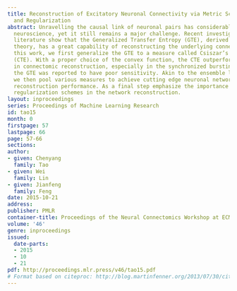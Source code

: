 ```yaml
---
title: Reconstruction of Excitatory Neuronal Connectivity via Metric Score Pooling
  and Regularization
abstract: Unravelling the causal link of neuronal pairs has considerable impacts in
  neuroscience, yet it still remains a major challenge. Recent investigations in the
  literature show that the Generalized Transfer Entropy (GTE), derived from information
  theory, has a great capability of reconstructing the underlying connectomics. In
  this work, we first generalize the GTE to a measure called Csiszar’s Transfer Entropy
  (CTE). With a proper choice of the convex function, the CTE outperforms the GTE
  in connectomic reconstruction, especially in the synchronized bursting regime where
  the GTE was reported to have poor sensitivity. Akin to the ensemble learning approach,
  we then pool various measures to achieve cutting edge neuronal network connectomic
  reconstruction performance. As a final step emphasize the importance of introducing
  regularization schemes in the network reconstruction.
layout: inproceedings
series: Proceedings of Machine Learning Research
id: tao15
month: 0
firstpage: 57
lastpage: 66
page: 57-66
sections: 
author:
- given: Chenyang
  family: Tao
- given: Wei
  family: Lin
- given: Jianfeng
  family: Feng
date: 2015-10-21
address: 
publisher: PMLR
container-title: Proceedings of the Neural Connectomics Workshop at ECML 2014
volume: '46'
genre: inproceedings
issued:
  date-parts:
  - 2015
  - 10
  - 21
pdf: http://proceedings.mlr.press/v46/tao15.pdf
# Format based on citeproc: http://blog.martinfenner.org/2013/07/30/citeproc-yaml-for-bibliographies/
---
```

